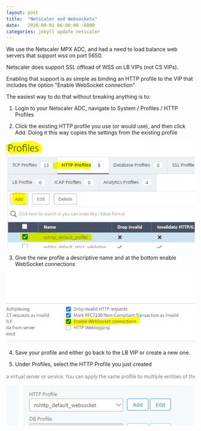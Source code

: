 ```yaml
---
layout: post
title:  "Netscaler and Websockets"
date:   2020-09-01 06:00:00 -0800
categories: jekyll update netscaler
---
```

We use the Netscaler MPX ADC, and had a need to load balance web servers that support wss on port 5650.

Netscaler does support SSL offload of WSS on LB VIPs (not CS VIPs).

Enabling that support is as simple as binding an HTTP profile to the VIP that includes the option "Enable WebSocket connection"

The easiest way to do that without breaking anything is to:

1. Login to your Netscaler ADC, navigate to System / Profiles / HTTP Profiles

2. Click the existing HTTP profile you use (or would use), and then click Add.  Doing it this way copies the settings from the existing profile

![Jira query](/assets/20200901-netscaler-websocket-1.PNG)

3. Give the new profile a descriptive name and at the bottom enable WebSocket connections

![Jira query](/assets/20200901-netscaler-websocket-2.PNG)

4. Save your profile and either go back to the LB VIP or create a new one.

5. Under Profiles, select the HTTP Profile you just created

![Jira query](/assets/20200901-netscaler-websocket-3.PNG)
